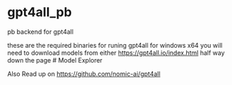 # gpt4all_pb
 pb backend for gpt4all

these are the required binaries for runing gpt4all for windows x64 
you will need to download models from either 
https://gpt4all.io/index.html  half way down the page # Model Explorer 

Also Read up on 
https://github.com/nomic-ai/gpt4all 
 

